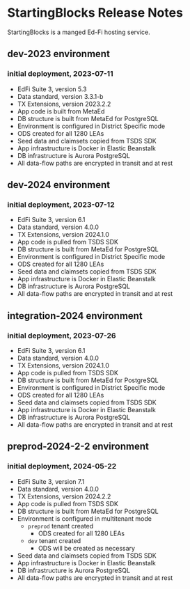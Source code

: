 # StartingBlocks Release Notes

StartingBlocks is a manged Ed-Fi hosting service. 

## dev-2023 environment
### initial deployment, 2023-07-11

- EdFi Suite 3, version 5.3
- Data standard, version 3.3.1-b
- TX Extensions, version 2023.2.2
- App code is built from MetaEd
- DB structure is built from MetaEd for PostgreSQL
- Environment is configured in District Specific mode
- ODS created for all 1280 LEAs
- Seed data and claimsets copied from TSDS SDK
- App infrastructure is Docker in Elastic Beanstalk
- DB infrastructure is Aurora PostgreSQL
- All data-flow paths are encrypted in transit and at rest

## dev-2024 environment
### initial deployment, 2023-07-12

- EdFi Suite 3, version 6.1
- Data standard, version 4.0.0
- TX Extensions, version 2024.1.0
- App code is pulled from TSDS SDK
- DB structure is built from MetaEd for PostgreSQL
- Environment is configured in District Specific mode
- ODS created for all 1280 LEAs
- Seed data and claimsets copied from TSDS SDK
- App infrastructure is Docker in Elastic Beanstalk
- DB infrastructure is Aurora PostgreSQL
- All data-flow paths are encrypted in transit and at rest

## integration-2024 environment
### initial deployment, 2023-07-26

- EdFi Suite 3, version 6.1
- Data standard, version 4.0.0
- TX Extensions, version 2024.1.0
- App code is pulled from TSDS SDK
- DB structure is built from MetaEd for PostgreSQL
- Environment is configured in District Specific mode
- ODS created for all 1280 LEAs
- Seed data and claimsets copied from TSDS SDK
- App infrastructure is Docker in Elastic Beanstalk
- DB infrastructure is Aurora PostgreSQL
- All data-flow paths are encrypted in transit and at rest


## preprod-2024-2-2 environment
### initial deployment, 2024-05-22

- EdFi Suite 3, version 7.1
- Data standard, version 4.0.0
- TX Extensions, version 2024.2.2
- App code is pulled from TSDS SDK
- DB structure is built from MetaEd for PostgreSQL
- Environment is configured in multitenant mode
    - `preprod` tenant created
        - ODS created for all 1280 LEAs
    - `dev` tenant created
        - ODS will be created as necessary
- Seed data and claimsets copied from TSDS SDK
- App infrastructure is Docker in Elastic Beanstalk
- DB infrastructure is Aurora PostgreSQL
- All data-flow paths are encrypted in transit and at rest


